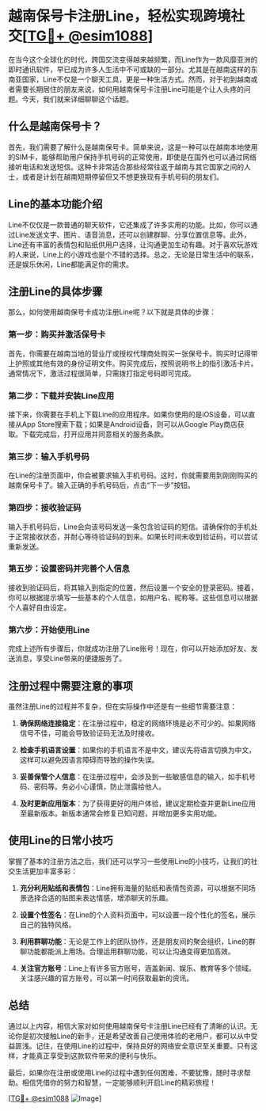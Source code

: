 # 越南保号卡注册Line，轻松实现跨境社交[[TG💪+ @esim1088](https://t.me/s/esim1088)]

在当今这个全球化的时代，跨国交流变得越来越频繁，而Line作为一款风靡亚洲的即时通讯软件，早已成为许多人生活中不可或缺的一部分。尤其是在越南这样的东南亚国家，Line不仅是一个聊天工具，更是一种生活方式。然而，对于初到越南或者需要长期居住的朋友来说，如何用越南保号卡注册Line可能是个让人头疼的问题。今天，我们就来详细聊聊这个话题。

## 什么是越南保号卡？

首先，我们需要了解什么是越南保号卡。简单来说，这是一种可以在越南本地使用的SIM卡，能够帮助用户保持手机号码的正常使用，即使是在国外也可以通过网络接听电话和发送短信。这种卡非常适合那些经常往返于越南与其它国家之间的人士，或者是计划在越南短期停留但又不想更换现有手机号码的朋友们。

## Line的基本功能介绍

Line不仅仅是一款普通的聊天软件，它还集成了许多实用的功能。比如，你可以通过Line发送文字、图片、语音消息，还可以创建群聊、分享位置信息等。此外，Line还有丰富的表情包和贴纸供用户选择，让沟通更加生动有趣。对于喜欢玩游戏的人来说，Line上的小游戏也是个不错的选择。总之，无论是日常生活中的联系，还是娱乐休闲，Line都能满足你的需求。

## 注册Line的具体步骤

那么，如何使用越南保号卡成功注册Line呢？以下就是具体的步骤：

### 第一步：购买并激活保号卡

首先，你需要在越南当地的营业厅或授权代理商处购买一张保号卡。购买时记得带上护照或其他有效的身份证明文件。购买完成后，按照说明书上的指引激活卡片。通常情况下，激活过程很简单，只需拨打指定号码即可完成。

### 第二步：下载并安装Line应用

接下来，你需要在手机上下载Line的应用程序。如果你使用的是iOS设备，可以直接从App Store搜索下载；如果是Android设备，则可以从Google Play商店获取。下载完成后，打开应用并同意相关的服务条款。

### 第三步：输入手机号码

在Line的注册页面中，你会被要求输入手机号码。这时，你就需要用到刚刚购买的越南保号卡了。输入正确的手机号码后，点击“下一步”按钮。

### 第四步：接收验证码

输入手机号码后，Line会向该号码发送一条包含验证码的短信。请确保你的手机处于正常接收状态，并耐心等待验证码的到来。如果长时间未收到验证码，可以尝试重新发送。

### 第五步：设置密码并完善个人信息

接收到验证码后，将其输入到指定的位置，然后设置一个安全的登录密码。接着，你可以根据提示填写一些基本的个人信息，如用户名、昵称等。这些信息可以根据个人喜好自由设定。

### 第六步：开始使用Line

完成上述所有步骤后，你就成功注册了Line账号！现在，你可以开始添加好友、发送消息，享受Line带来的便捷服务了。

## 注册过程中需要注意的事项

虽然注册Line的过程并不复杂，但在实际操作中还是有一些细节需要注意：

1. **确保网络连接稳定**：在注册过程中，稳定的网络环境是必不可少的。如果网络信号不佳，可能会导致验证码无法及时接收。
   
2. **检查手机语言设置**：如果你的手机语言不是中文，建议先将语言切换为中文，这样可以避免因语言障碍而导致的操作失误。

3. **妥善保管个人信息**：在注册过程中，会涉及到一些敏感信息的输入，如手机号码、密码等。务必小心谨慎，防止泄露给他人。

4. **及时更新应用版本**：为了获得更好的用户体验，建议定期检查并更新Line应用至最新版本。新版本通常会修复已知问题，并增加更多实用功能。

## 使用Line的日常小技巧

掌握了基本的注册方法之后，我们还可以学习一些使用Line的小技巧，让我们的社交生活更加丰富多彩：

1. **充分利用贴纸和表情包**：Line拥有海量的贴纸和表情包资源，可以根据不同场景选择合适的贴图来表达情感，增添聊天的乐趣。

2. **设置个性签名**：在Line的个人资料页面中，可以设置一段个性化的签名，展示自己的独特风格。

3. **利用群聊功能**：无论是工作上的团队协作，还是朋友间的聚会组织，Line的群聊功能都能派上用场。合理运用群聊功能，可以让沟通变得更加高效。

4. **关注官方账号**：Line上有许多官方账号，涵盖新闻、娱乐、教育等多个领域。关注感兴趣的官方账号，可以第一时间获取最新的资讯。

## 总结

通过以上内容，相信大家对如何使用越南保号卡注册Line已经有了清晰的认识。无论你是初次接触Line的新手，还是希望改善自己使用体验的老用户，都可以从中受益匪浅。记住，在使用Line的过程中，保持良好的网络安全意识至关重要。只有这样，才能真正享受到这款软件带来的便利与快乐。

最后，如果你在注册或使用Line的过程中遇到任何困难，不要犹豫，随时寻求帮助。相信凭借你的努力和智慧，一定能够顺利开启Line的精彩旅程！

[[TG💪+ @esim1088](https://t.me/s/esim1088) ![Image](https://i.postimg.cc/4NQfJmqS/Snipaste-2025-05-13-00-14-12.png)]
